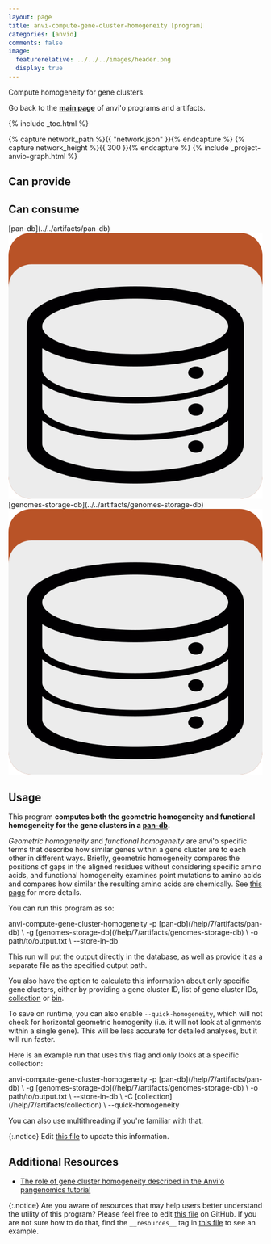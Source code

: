 ```yaml
---
layout: page
title: anvi-compute-gene-cluster-homogeneity [program]
categories: [anvio]
comments: false
image:
  featurerelative: ../../../images/header.png
  display: true
---
```


Compute homogeneity for gene clusters.

Go back to the **[main page](../../)** of anvi'o programs and artifacts.


{% include _toc.html %}
<div id="svg" class="subnetwork"></div>
{% capture network_path %}{{ "network.json" }}{% endcapture %}
{% capture network_height %}{{ 300 }}{% endcapture %}
{% include _project-anvio-graph.html %}


## Can provide

<p style="text-align: left" markdown="1"></p>

## Can consume

<p style="text-align: left" markdown="1"><span class="artifact-r">[pan-db](../../artifacts/pan-db) <img src="../../images/icons/DB.png" class="artifact-icon-mini" /></span> <span class="artifact-r">[genomes-storage-db](../../artifacts/genomes-storage-db) <img src="../../images/icons/DB.png" class="artifact-icon-mini" /></span></p>

## Usage


This program **computes both the geometric homogeneity and functional homogeneity for the gene clusters in a <span class="artifact-n">[pan-db](/help/7/artifacts/pan-db)</span>.** 

*Geometric homogeneity* and *functional homogeneity* are anvi'o specific terms that describe how similar genes within a gene cluster are to each other in different ways. Briefly, geometric homogeneity compares the positions of gaps in the aligned residues without considering specific amino acids, and functional homogeneity examines point mutations to amino acids and compares how similar the resulting amino acids are chemically. See [this page](http://merenlab.org/2016/11/08/pangenomics-v2/#inferring-the-homogeneity-of-gene-clusters) for more details. 

You can run this program as so: 

<div class="codeblock" markdown="1">
anvi&#45;compute&#45;gene&#45;cluster&#45;homogeneity &#45;p <span class="artifact&#45;n">[pan&#45;db](/help/7/artifacts/pan&#45;db)</span> \
                                      &#45;g <span class="artifact&#45;n">[genomes&#45;storage&#45;db](/help/7/artifacts/genomes&#45;storage&#45;db)</span> \
                                      &#45;o path/to/output.txt \
                                      &#45;&#45;store&#45;in&#45;db
</div>

This run will put the output directly in the database, as well as provide it as a separate file as the specified output path. 

You also have the option to calculate this information about only specific gene clusters, either by providing a gene cluster ID, list of gene cluster IDs, <span class="artifact-n">[collection](/help/7/artifacts/collection)</span> or <span class="artifact-n">[bin](/help/7/artifacts/bin)</span>. 

To save on runtime, you can also enable `--quick-homogeneity`, which will not check for horizontal geometric homogenity (i.e. it will not look at alignments within a single gene). This will be less accurate for detailed analyses, but it will run faster. 

Here is an example run that uses this flag and only looks at a specific collection: 

<div class="codeblock" markdown="1">
anvi&#45;compute&#45;gene&#45;cluster&#45;homogeneity &#45;p <span class="artifact&#45;n">[pan&#45;db](/help/7/artifacts/pan&#45;db)</span> \
                                      &#45;g <span class="artifact&#45;n">[genomes&#45;storage&#45;db](/help/7/artifacts/genomes&#45;storage&#45;db)</span> \
                                      &#45;o path/to/output.txt \
                                      &#45;&#45;store&#45;in&#45;db \ 
                                      &#45;C <span class="artifact&#45;n">[collection](/help/7/artifacts/collection)</span> \
                                      &#45;&#45;quick&#45;homogeneity 
</div>

You can also use multithreading if you're familiar with that. 


{:.notice}
Edit [this file](https://github.com/merenlab/anvio/tree/master/anvio/docs/programs/anvi-compute-gene-cluster-homogeneity.md) to update this information.


## Additional Resources


* [The role of gene cluster homogeneity described in the Anvi&#x27;o pangenomics tutorial](http://merenlab.org/2016/11/08/pangenomics-v2/#inferring-the-homogeneity-of-gene-clusters)


{:.notice}
Are you aware of resources that may help users better understand the utility of this program? Please feel free to edit [this file](https://github.com/merenlab/anvio/tree/master/bin/anvi-compute-gene-cluster-homogeneity) on GitHub. If you are not sure how to do that, find the `__resources__` tag in [this file](https://github.com/merenlab/anvio/blob/master/bin/anvi-interactive) to see an example.

